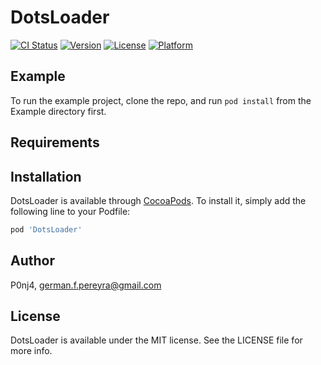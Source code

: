 # DotsLoader

[![CI Status](http://img.shields.io/travis/P0nj4/DotsLoader.svg?style=flat)](https://travis-ci.org/P0nj4/DotsLoader)
[![Version](https://img.shields.io/cocoapods/v/DotsLoader.svg?style=flat)](http://cocoapods.org/pods/DotsLoader)
[![License](https://img.shields.io/cocoapods/l/DotsLoader.svg?style=flat)](http://cocoapods.org/pods/DotsLoader)
[![Platform](https://img.shields.io/cocoapods/p/DotsLoader.svg?style=flat)](http://cocoapods.org/pods/DotsLoader)

## Example

To run the example project, clone the repo, and run `pod install` from the Example directory first.

## Requirements

## Installation

DotsLoader is available through [CocoaPods](http://cocoapods.org). To install
it, simply add the following line to your Podfile:

```ruby
pod 'DotsLoader'
```

## Author

P0nj4, german.f.pereyra@gmail.com

## License

DotsLoader is available under the MIT license. See the LICENSE file for more info.
